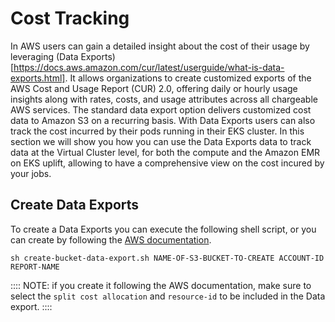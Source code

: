 # Cost Tracking

In AWS users can gain a detailed insight about the cost of their usage by leveraging (Data Exports)[https://docs.aws.amazon.com/cur/latest/userguide/what-is-data-exports.html]. It allows organizations to create customized exports of the AWS Cost and Usage Report (CUR) 2.0, offering daily or hourly usage insights along with rates, costs, and usage attributes across all chargeable AWS services. The standard data export option delivers customized cost data to Amazon S3 on a recurring basis. With Data Exports users can also track the cost incurred by their pods running in their EKS cluster. In this section we will show you how you can use the Data Exports data to track data at the Virtual Cluster level, for both the compute and the Amazon EMR on EKS uplift, allowing to have a comprehensive view on the cost incured by your jobs.


## Create Data Exports

To create a Data Exports you can execute the following shell script, or you can create by following the [AWS documentation](https://docs.aws.amazon.com/cur/latest/userguide/dataexports-create-standard.html).


```
sh create-bucket-data-export.sh NAME-OF-S3-BUCKET-TO-CREATE ACCOUNT-ID REPORT-NAME 
```

::::
NOTE: if you create it following the AWS documentation, make sure to select the `split cost allocation` and `resource-id` to be included in the Data export.
::::
